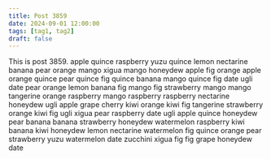 ```yaml
---
title: Post 3859
date: 2024-09-01 12:00:00
tags: [tag1, tag2]
draft: false
---
```

This is post 3859.
apple
quince
raspberry
yuzu
quince
lemon
nectarine
banana
pear
orange
mango
xigua
mango
honeydew
apple
fig
orange
apple
orange
quince
pear
quince
fig
quince
banana
mango
quince
fig
date
ugli
date
pear
orange
lemon
banana
fig
mango
fig
strawberry
mango
mango
tangerine
orange
raspberry
mango
raspberry
raspberry
nectarine
honeydew
ugli
apple
grape
cherry
kiwi
orange
kiwi
fig
tangerine
strawberry
orange
kiwi
fig
ugli
xigua
pear
raspberry
date
ugli
apple
quince
honeydew
pear
banana
banana
strawberry
honeydew
watermelon
raspberry
kiwi
banana
kiwi
honeydew
lemon
nectarine
watermelon
fig
quince
orange
pear
strawberry
yuzu
watermelon
date
zucchini
xigua
fig
fig
grape
honeydew
date
